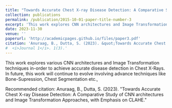 ```yaml
---
title: "Towards Accurate Chest X-ray Disease Detection: A Comparative Study of CNN architectures and Image Transformation Approaches, with Emphasis on CLAHE"
collection: publications
permalink: /publication/2015-10-01-paper-title-number-3
excerpt: 'This work explores CNN architectures and Image Transformation Techniques in Chest X-Ray Disease Detection'
date: 2023-11-30
venue: ''
paperurl: 'http://academicpages.github.io/files/paper3.pdf'
citation: 'Anuraag, B., Dutta, S. (2023). &quot;Towards Accurate Chest X-ray Disease Detection: A Comparative Study of CNN architectures and Image Transformation Approaches, with Emphasis on CLAHE.&quot;'
#  <i>Journal 1</i>. 1(3).'
---
```

This work explores various CNN architectures and Image Transformation techniques in-order to achieve accurate disease detection in Chest X-Rays. In future, this work will continue to evolve involving advance techniques like Bone-Supression, Chest Segmentation etc.,

<!-- [Download paper here](http://academicpages.github.io/files/paper3.pdf) -->

Recommended citation: Anuraag, B., Dutta, S. (2023). "Towards Accurate Chest X-ray Disease Detection: A Comparative Study of CNN architectures and Image Transformation Approaches, with Emphasis on CLAHE." 
<!-- <i>Journal 1</i>. 1(3). -->